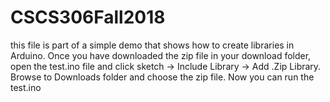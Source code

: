 # CSCS306Fall2018
this file is part of a simple demo that shows how to create libraries in Arduino.
Once you have downloaded the zip file in your download folder, open the test.ino file and click sketch -> Include Library -> Add .Zip Library. 
Browse to Downloads folder and choose the zip file. 
Now you can run the test.ino
